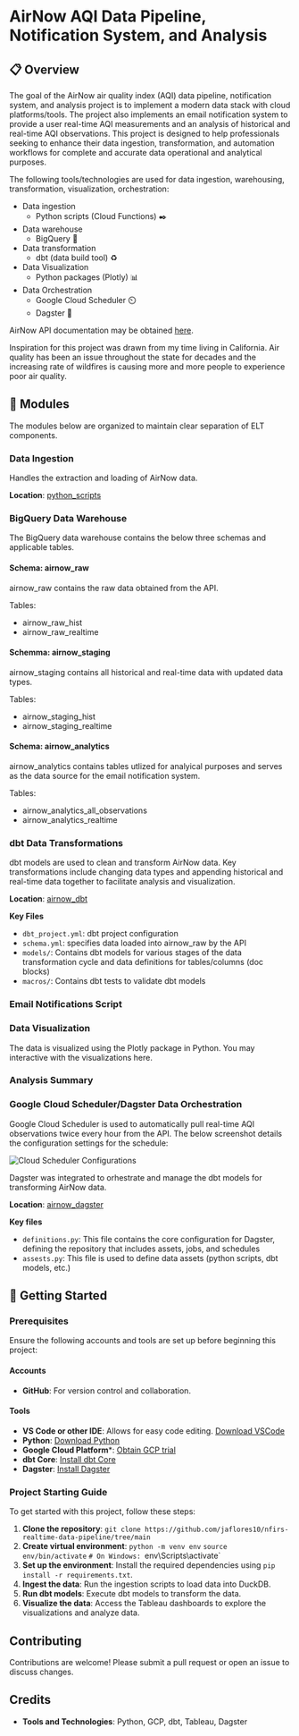 # AirNow AQI Data Pipeline, Notification System, and Analysis
## 📋 Overview
The goal of the AirNow air quality index (AQI) data pipeline, notification system, and analysis project is to implement a modern data stack with cloud platforms/tools. The project also implements an email notification system to provide a user real-time AQI measurements and an analysis of historical and real-time AQI observations. This project is designed to help professionals seeking to enhance their data ingestion, transformation, and automation workflows for complete and accurate data operational and analytical purposes.

The following tools/technologies are used for data ingestion, warehousing, transformation, visualization, orchestration:
- Data ingestion
  - Python scripts (Cloud Functions) ✒️
- Data warehouse
  - BigQuery 🔎
- Data transformation
  - dbt (data build tool) ♻️
- Data Visualization
  - Python packages (Plotly) 📊
- Data Orchestration
  - Google Cloud Scheduler ⏲️
  - Dagster 🎻

AirNow API documentation may be obtained [here](https://docs.airnowapi.org/).

Inspiration for this project was drawn from my time living in California. Air quality has been an issue throughout the state for decades and the increasing rate of wildfires is causing more and more people to experience poor air quality.

## 💠 Modules
The modules below are organized to maintain clear separation of ELT components.
  
### Data Ingestion
Handles the extraction and loading of AirNow data.

**Location**: [python_scripts](https://github.com/jaflores10/airnow-realtime-data-pipeline/tree/main/python_scripts)

### BigQuery Data Warehouse
The BigQuery data warehouse contains the below three schemas and applicable tables.

#### Schema: airnow_raw
airnow_raw contains the raw data obtained from the API.

Tables:
- airnow_raw_hist
- airnow_raw_realtime

#### Schemma: airnow_staging
airnow_staging contains all historical and real-time data with updated data types.

Tables:
- airnow_staging_hist
- airnow_staging_realtime

#### Schema: airnow_analytics
airnow_analytics contains tables utlized for analyical purposes and serves as the data source for the email notification system.

Tables:
  - airnow_analytics_all_observations
  - airnow_analytics_realtime

### dbt Data Transformations
dbt models are used to clean and transform AirNow data. Key transformations include changing data types and appending historical and real-time data together to facilitate analysis and visualization.

**Location**: [airnow_dbt](https://github.com/jaflores10/airnow-realtime-data-pipeline/tree/main/airnow_dbt)

**Key Files**
- `dbt_project.yml`: dbt project configuration
- `schema.yml`: specifies data loaded into airnow_raw by the API
- `models/`: Contains dbt models for various stages of the data transformation cycle and data definitions for tables/columns (doc blocks)
- `macros/`: Contains dbt tests to validate dbt models

### Email Notifications Script

### Data Visualization
The data is visualized using the Plotly package in Python. You may interactive with the visualizations here.

### Analysis Summary

### Google Cloud Scheduler/Dagster Data Orchestration
Google Cloud Scheduler is used to automatically pull real-time AQI observations twice every hour from the API. The below screenshot details the configuration settings for the schedule:

![Cloud Scheduler Configurations](https://github.com/jaflores10/airnow-realtime-data-pipeline/blob/main/gcp/gcp_airnow_api_cloud_schedulerpng.png)

Dagster was integrated to orhestrate and manage the dbt models for transforming AirNow data.

**Location**: [airnow_dagster](https://github.com/jaflores10/airnow-realtime-data-pipeline/tree/main/airnow_dbt/airnow_dagster)

**Key files**
- `definitions.py`: This file contains the core configuration for Dagster, defining the repository that includes assets, jobs, and schedules
- `assests.py`: This file is used to define data assets (python scripts, dbt models, etc.)

## 🚀 Getting Started
### Prerequisites
Ensure the following accounts and tools are set up before beginning this project:

#### Accounts
- **GitHub**: For version control and collaboration.

#### Tools
- **VS Code or other IDE**: Allows for easy code editing. [Download VSCode](https://code.visualstudio.com/download)
- **Python**: [Download Python](https://www.python.org/downloads/)
- **Google Cloud Platform***: [Obtain GCP trial](https://cloud.google.com/?utm_source=google&utm_medium=cpc&utm_campaign=na-US-all-en-dr-bkws-all-all-trial-e-dr-1707554&utm_content=text-ad-none-any-DEV_c-CRE_665665924744-ADGP_Hybrid+%7C+BKWS+-+MIX+%7C+Txt-Google+Cloud-General+GCP-KWID_43700077224933103-kwd-527294295527&utm_term=KW_gcp%20trial-ST_gcp+trial&gad_source=1&gclid=Cj0KCQjw7Py4BhCbARIsAMMx-_Iiy_aEt9g1-YYZWY9hNWe-KRjlaojOsz0hFvp58KpDCru_yEawfPwaAh5LEALw_wcB&gclsrc=aw.ds)
- **dbt Core**: [Install dbt Core](https://github.com/dbt-labs/dbt-core)
- **Dagster**: [Install Dagster](https://github.com/dagster-io/dagster)

### Project Starting Guide
To get started with this project, follow these steps:
1. **Clone the repository**: `git clone https://github.com/jaflores10/nfirs-realtime-data-pipeline/tree/main`
2. **Create virtual environment**: `python -m venv env` `source env/bin/activate` `# On Windows: `env\Scripts\activate`
3. **Set up the environment**: Install the required dependencies using `pip install -r requirements.txt`.
4. **Ingest the data**: Run the ingestion scripts to load data into DuckDB.
5. **Run dbt models**: Execute dbt models to transform the data.
6. **Visualize the data**: Access the Tableau dashboards to explore the visualizations and analyze data.

## Contributing
Contributions are welcome! Please submit a pull request or open an issue to discuss changes.

## Credits
- **Tools and Technologies**: Python, GCP, dbt, Tableau, Dagster
